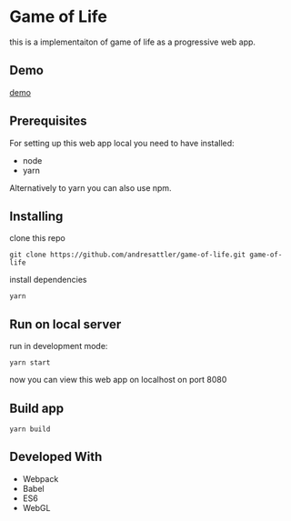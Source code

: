 # Game of Life

this is a implementaiton of game of life as a progressive web app.

## Demo
[demo](https://andresattler.github.io/game-of-life/)

## Prerequisites

For setting up this web app local you need to have installed:
* node
* yarn

Alternatively to yarn you can also use npm.

## Installing

clone this repo
```
git clone https://github.com/andresattler/game-of-life.git game-of-life
```
install dependencies
```
yarn
```
## Run on local server

run in development mode:
```
yarn start
```

now you can view this web app on localhost on port 8080

## Build app
```
yarn build
```

## Developed With

* Webpack
* Babel
* ES6
* WebGL
